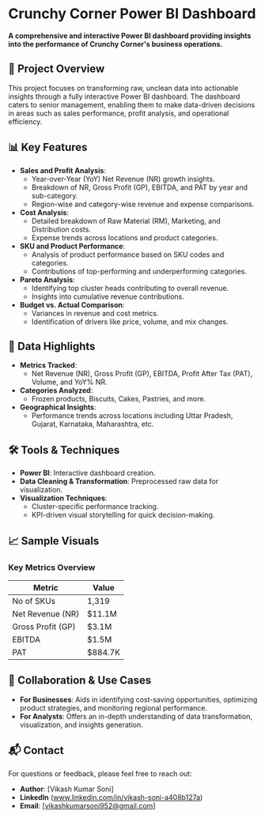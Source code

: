
# Crunchy Corner Power BI Dashboard

**A comprehensive and interactive Power BI dashboard providing insights into the performance of Crunchy Corner's business operations.**

## 🚀 Project Overview
This project focuses on transforming raw, unclean data into actionable insights through a fully interactive Power BI dashboard. The dashboard caters to senior management, enabling them to make data-driven decisions in areas such as sales performance, profit analysis, and operational efficiency.

## 📊 Key Features
- **Sales and Profit Analysis**:
  - Year-over-Year (YoY) Net Revenue (NR) growth insights.
  - Breakdown of NR, Gross Profit (GP), EBITDA, and PAT by year and sub-category.
  - Region-wise and category-wise revenue and expense comparisons.
- **Cost Analysis**:
  - Detailed breakdown of Raw Material (RM), Marketing, and Distribution costs.
  - Expense trends across locations and product categories.
- **SKU and Product Performance**:
  - Analysis of product performance based on SKU codes and categories.
  - Contributions of top-performing and underperforming categories.
- **Pareto Analysis**:
  - Identifying top cluster heads contributing to overall revenue.
  - Insights into cumulative revenue contributions.
- **Budget vs. Actual Comparison**:
  - Variances in revenue and cost metrics.
  - Identification of drivers like price, volume, and mix changes.

## 📂 Data Highlights
- **Metrics Tracked**: 
  - Net Revenue (NR), Gross Profit (GP), EBITDA, Profit After Tax (PAT), Volume, and YoY% NR.
- **Categories Analyzed**:
  - Frozen products, Biscuits, Cakes, Pastries, and more.
- **Geographical Insights**:
  - Performance trends across locations including Uttar Pradesh, Gujarat, Karnataka, Maharashtra, etc.

## 🛠️ Tools & Techniques
- **Power BI**: Interactive dashboard creation.
- **Data Cleaning & Transformation**: Preprocessed raw data for visualization.
- **Visualization Techniques**:
  - Cluster-specific performance tracking.
  - KPI-driven visual storytelling for quick decision-making.

## 📈 Sample Visuals
### Key Metrics Overview
| Metric    | Value       |
|-----------|-------------|
| No of SKUs | 1,319      |
| Net Revenue (NR) | $11.1M |
| Gross Profit (GP) | $3.1M |
| EBITDA    | $1.5M      |
| PAT       | $884.7K    |






## 🤝 Collaboration & Use Cases
- **For Businesses**: Aids in identifying cost-saving opportunities, optimizing product strategies, and monitoring regional performance.
- **For Analysts**: Offers an in-depth understanding of data transformation, visualization, and insights generation.

## 📬 Contact
For questions or feedback, please feel free to reach out:
- **Author**: [Vikash Kumar Soni]
- **Linkedln** (www.linkedin.com/in/vikash-soni-a408b127a)
- **Email**: [vikashkumarsoni952@gmail.com]


